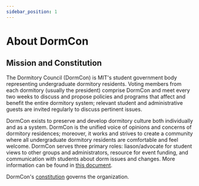 ```yaml
---
sidebar_position: 1
---
```


# About DormCon

## Mission and Constitution

The Dormitory Council (DormCon) is MIT's student government body representing
undergraduate dormitory residents. Voting members from each dormitory (usually
the president) comprise DormCon and meet every two weeks to discuss and propose
policies and programs that affect and benefit the entire dormitory system;
relevant student and administrative guests are invited regularly to discuss
pertinent issues.

DormCon exists to preserve and develop dormitory culture both individually and
as a system. DormCon is the unified voice of opinions and concerns of dormitory
residences; moreover, it works and strives to create a community where all
undergraduate dormitory residents are comfortable and feel welcome. DormCon
serves three primary roles: liason/advocate for student views to other groups
and administrators, resource for event funding, and communication with students
about dorm issues and changes. More information can be found in
[this document](/pdf/dormcon_roles.pdf).

DormCon's [constitution](/pdf/constitution.pdf) governs the organization.
